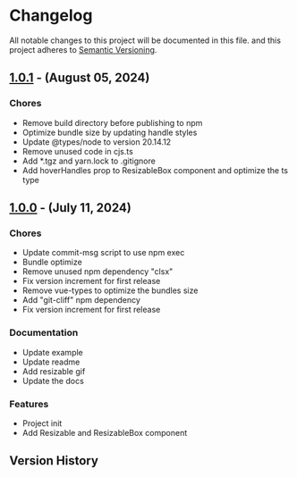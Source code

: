 # Changelog

All notable changes to this project will be documented in this file.
and this project adheres to [Semantic Versioning](https://semver.org/spec/v2.0.0.html).

## [1.0.1] - (August 05, 2024)

### Chores

- Remove build directory before publishing to npm
- Optimize bundle size by updating handle styles
- Update @types/node to version 20.14.12
- Remove unused code in cjs.ts
- Add *.tgz and yarn.lock to .gitignore
- Add hoverHandles prop to ResizableBox component and optimize the ts type

## [1.0.0] - (July 11, 2024)

### Chores

- Update commit-msg script to use npm exec
- Bundle optimize
- Remove unused npm dependency "clsx"
- Fix version increment for first release
- Remove vue-types to optimize the bundles size
- Add "git-cliff" npm dependency
- Fix version increment for first release

### Documentation

- Update example
- Update readme
- Add resizable gif
- Update the docs

### Features

- Project init
- Add Resizable and ResizableBox component

## Version History

[1.0.1]: https://github.com///compare/v1.0.0..v1.0.1
[1.0.0]: https://github.com///releases/tag/v1.0.0

